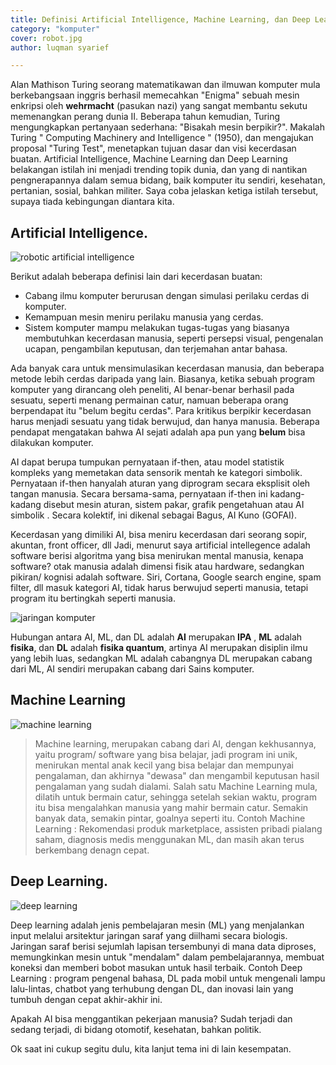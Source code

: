 ```yaml
---
title: Definisi Artificial Intelligence, Machine Learning, dan Deep Learning
category: "komputer"
cover: robot.jpg
author: luqman syarief

---
```



 Alan Mathison Turing seorang matematikawan dan ilmuwan komputer mula berkebangsaan inggris berhasil memecahkan "Enigma" sebuah mesin enkripsi oleh **wehrmacht** (pasukan nazi) yang sangat membantu sekutu memenangkan perang dunia II. Beberapa tahun kemudian,  Turing mengungkapkan pertanyaan sederhana: "Bisakah mesin berpikir?". Makalah Turing " Computing Machinery and Intelligence " (1950), dan mengajukan proposal "Turing Test", menetapkan tujuan dasar dan visi kecerdasan buatan. Artificial Intelligence, Machine Learning dan Deep Learning belakangan istilah ini menjadi trending topik dunia, dan yang di nantikan pengnerapannya dalam semua bidang, baik komputer itu sendiri, kesehatan, pertanian, sosial, bahkan militer. Saya coba jelaskan ketiga istilah tersebut, supaya tiada kebingungan diantara kita. 


## Artificial Intelligence.

![robotic artificial intelligence](C:/Users/eson/Documents/Ubuntu-dev/neu/robot.jpg "kecerdasan buatan")

Berikut adalah beberapa definisi lain dari kecerdasan buatan:

- Cabang ilmu komputer berurusan dengan simulasi perilaku cerdas di komputer.
- Kemampuan mesin meniru perilaku manusia yang cerdas.
- Sistem komputer mampu melakukan tugas-tugas yang biasanya membutuhkan kecerdasan manusia, seperti persepsi visual, pengenalan ucapan, pengambilan keputusan, dan terjemahan antar bahasa.

Ada banyak cara untuk mensimulasikan kecerdasan manusia, dan beberapa metode lebih cerdas daripada yang lain. Biasanya, ketika sebuah program komputer yang dirancang oleh peneliti, AI benar-benar berhasil pada sesuatu, seperti menang permainan catur, namuan beberapa orang berpendapat itu "belum begitu cerdas". Para kritikus berpikir kecerdasan harus menjadi sesuatu yang tidak berwujud, dan hanya manusia. Beberapa pendapat mengatakan bahwa AI sejati adalah apa pun yang **belum** bisa dilakukan komputer.

AI dapat berupa tumpukan pernyataan if-then, atau model statistik kompleks yang memetakan data sensorik mentah ke kategori simbolik. Pernyataan if-then hanyalah aturan yang diprogram secara eksplisit oleh tangan manusia. Secara bersama-sama, pernyataan if-then ini kadang-kadang disebut mesin aturan, sistem pakar, grafik pengetahuan atau AI simbolik . Secara kolektif, ini dikenal sebagai Bagus, AI Kuno (GOFAI).

Kecerdasan yang dimiliki AI, bisa meniru kecerdasan dari seorang sopir, akuntan, front officer, dll
Jadi, menurut saya artificial intellegence adalah software berisi algoritma yang bisa menirukan mental manusia, kenapa software? otak manusia adalah dimensi fisik atau hardware, sedangkan pikiran/ kognisi adalah software. Siri, Cortana, Google search engine, spam filter, dll masuk kategori AI, tidak harus berwujud seperti manusia, tetapi program itu bertingkah seperti manusia.

![jaringan komputer](C:/Users/eson/Documents/Ubuntu-dev/neu/jaringan.jpg "hubungan antara komputer")

Hubungan antara AI, ML, dan DL adalah **AI** merupakan **IPA** , **ML**  adalah **fisika**,  dan **DL** adalah **fisika quantum**, artinya AI merupakan disiplin ilmu yang lebih luas, sedangkan ML adalah cabangnya DL merupakan cabang dari ML, AI sendiri merupakan cabang dari Sains komputer. 

## Machine Learning 

![machine learning](C:/Users/eson/Documents/Ubuntu-dev/neu/mesin.jpg "sketsa gear melambangkan mesin")

> Machine learning, merupakan cabang dari AI, dengan kekhusannya, yaitu program/ software yang bisa belajar, jadi program ini unik, menirukan mental anak kecil yang bisa belajar dan mempunyai pengalaman, dan akhirnya "dewasa" dan mengambil keputusan hasil pengalaman yang sudah dialami. Salah satu Machine Learning mula, dilatih untuk bermain catur, sehingga setelah sekian waktu, program itu bisa mengalahkan manusia yang mahir bermain catur. Semakin banyak data, semakin pintar, goalnya seperti itu.
> Contoh Machine Learning : Rekomendasi produk marketplace, assisten pribadi pialang saham, diagnosis medis menggunakan ML, dan masih akan terus berkembang denagn cepat.

## Deep Learning.

![deep learning](C:/Users/eson/Documents/Ubuntu-dev/neu/drama.jpg "imajinasi deep learning")

Deep learning adalah jenis pembelajaran mesin (ML) yang menjalankan input melalui arsitektur jaringan saraf yang diilhami secara biologis. Jaringan saraf berisi sejumlah lapisan tersembunyi di mana data diproses, memungkinkan mesin untuk "mendalam" dalam pembelajarannya, membuat koneksi dan memberi bobot masukan untuk hasil terbaik.
Contoh Deep Learning : program pengenal bahasa, DL pada mobil untuk mengenali lampu lalu-lintas, chatbot yang terhubung dengan DL, dan inovasi lain yang tumbuh dengan cepat akhir-akhir ini.

 Apakah AI bisa menggantikan pekerjaan manusia? Sudah terjadi dan sedang terjadi, di bidang otomotif, kesehatan, bahkan politik.

Ok saat ini cukup segitu dulu, kita lanjut tema ini di lain kesempatan.
